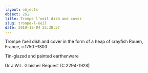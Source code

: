 ```yaml
---
layout: objects
object: 261
title: Trompe l’oeil dish and cover
slug: trompe-l-oeil
date: 2019-12-04 22:38:57
---
```

Trompe l’oeil dish and cover in the form of a heap of crayfish  Rouen, France, c.1750 –1800  

Tin-glazed and painted earthenware  

Dr J.W.L. Glaisher Bequest (C.2294-1928)
